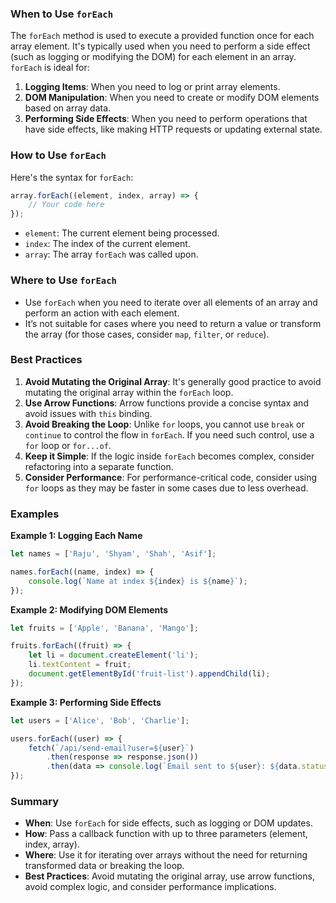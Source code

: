 
### When to Use `forEach`

The `forEach` method is used to execute a provided function once for each array element. It's typically used when you need to perform a side effect (such as logging or modifying the DOM) for each element in an array. `forEach` is ideal for:

1. **Logging Items**: When you need to log or print array elements.
2. **DOM Manipulation**: When you need to create or modify DOM elements based on array data.
3. **Performing Side Effects**: When you need to perform operations that have side effects, like making HTTP requests or updating external state.

### How to Use `forEach`

Here's the syntax for `forEach`:

```javascript
array.forEach((element, index, array) => {
    // Your code here
});
```

- `element`: The current element being processed.
- `index`: The index of the current element.
- `array`: The array `forEach` was called upon.

### Where to Use `forEach`

- Use `forEach` when you need to iterate over all elements of an array and perform an action with each element.
- It’s not suitable for cases where you need to return a value or transform the array (for those cases, consider `map`, `filter`, or `reduce`).

### Best Practices

1. **Avoid Mutating the Original Array**: It's generally good practice to avoid mutating the original array within the `forEach` loop.
2. **Use Arrow Functions**: Arrow functions provide a concise syntax and avoid issues with `this` binding.
3. **Avoid Breaking the Loop**: Unlike `for` loops, you cannot use `break` or `continue` to control the flow in `forEach`. If you need such control, use a `for` loop or `for...of`.
4. **Keep it Simple**: If the logic inside `forEach` becomes complex, consider refactoring into a separate function.
5. **Consider Performance**: For performance-critical code, consider using `for` loops as they may be faster in some cases due to less overhead.

### Examples

**Example 1: Logging Each Name**
```javascript
let names = ['Raju', 'Shyam', 'Shah', 'Asif'];

names.forEach((name, index) => {
    console.log(`Name at index ${index} is ${name}`);
});
```

**Example 2: Modifying DOM Elements**
```javascript
let fruits = ['Apple', 'Banana', 'Mango'];

fruits.forEach((fruit) => {
    let li = document.createElement('li');
    li.textContent = fruit;
    document.getElementById('fruit-list').appendChild(li);
});
```

**Example 3: Performing Side Effects**
```javascript
let users = ['Alice', 'Bob', 'Charlie'];

users.forEach((user) => {
    fetch(`/api/send-email?user=${user}`)
        .then(response => response.json())
        .then(data => console.log(`Email sent to ${user}: ${data.status}`));
});
```

### Summary

- **When**: Use `forEach` for side effects, such as logging or DOM updates.
- **How**: Pass a callback function with up to three parameters (element, index, array).
- **Where**: Use it for iterating over arrays without the need for returning transformed data or breaking the loop.
- **Best Practices**: Avoid mutating the original array, use arrow functions, avoid complex logic, and consider performance implications.
